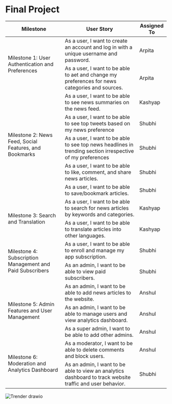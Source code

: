 # Final Project


<table>
  <thead>
    <tr>
      <th>Milestone</th>
      <th>User Story</th>
      <th>Assigned To</th>
    </tr>
  </thead>
  <tbody>
    <tr>
      <td rowspan="2">Milestone 1: User Authentication and Preferences</td>
      <td>As a user, I want to create an account and log in with a unique username and password.</td>
      <td>Arpita</td>
    </tr>
    <tr>
      <td>As a user, I want to be able to aet and change my preferences for news categories and sources.</td>
      <td>Arpita</td>
    </tr>
    <tr>
      <td rowspan="5">Milestone 2: News Feed, Social Features, and Bookmarks</td>
      <td>As a user, I want to be able to see news summaries on the news feed.</td>
      <td>Kashyap</td>
    </tr>
     <tr>
      <td>As a user, I want to be able to see top tweets based on my news preference</td>
      <td>Shubhi</td>
    </tr>
    <tr>
    <td>As a user, I want to be able to see top news headlines in trending section irrespective of my preferences</td>
    <td>Shubhi</td>
    </tr>
    <tr>
      <td>As a user, I want to be able to like, comment, and share news articles.</td>
      <td>Shubhi</td>
    </tr>
    <tr>
      <td>As a user, I want to be able to save/bookmark articles.</td>
      <td>Shubhi</td>
    </tr>
    <tr>
      <td rowspan="2">Milestone 3: Search and Translation</td>
      <td>As a user, I want to be able to search for news articles by keywords and categories.</td>
      <td>Kashyap</td>
    </tr>
    <tr>
      <td>As a user, I want to be able to translate articles into other languages.</td>
      <td>Kashyap</td>
    </tr>
    <tr>
      <td rowspan="2">Milestone 4: Subscription Management and Paid Subscribers</td>
      <td>As a user, I want to be able to enroll and manage my app subscription.</td>
      <td>Shubhi</td>
    </tr>
    <tr>
      <td>As an admin, I want to be able to view paid subscribers.</td>
      <td>Shubhi</td>
    </tr>
    <tr>
      <td rowspan="3">Milestone 5: Admin Features and User Management</td>
      <td>As an admin, I want to be able to add news articles to the website.</td>
      <td>Anshul</td>
    </tr>
    <tr>
      <td>As an admin, I want to be able to manage users and view analytics dashboard.</td>
      <td>Anshul</td>
    </tr>
    <tr>
      <td>As a super admin, I want to be able to add other admins.</td>
      <td>Anshul</td>
    </tr>
    <tr>
      <td rowspan="2">Milestone 6: Moderation and Analytics Dashboard</td>
      <td>As a moderator, I want to be able to delete comments and block users.</td>
      <td>Anshul</td>
    </tr>
    <tr>
      <td>As an admin, I want to be able to view an analytics dashboard to track website traffic and user behavior.</td>
      <td>Shubhi</td>
    </tr>
  </tbody>
</table>








![Trender drawio](https://user-images.githubusercontent.com/42668979/226991426-906ee09b-543e-4aa8-a84b-d838ccc3d5a2.png)

